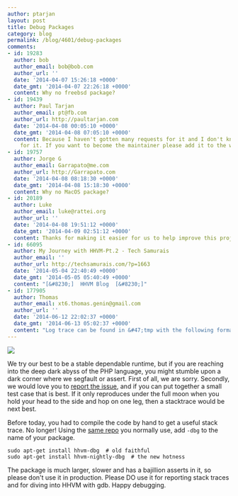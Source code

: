 ```yaml
---
author: ptarjan
layout: post
title: Debug Packages
category: blog
permalink: /blog/4601/debug-packages
comments:
- id: 19283
  author: bob
  author_email: bob@bob.com
  author_url: ''
  date: '2014-04-07 15:26:18 +0000'
  date_gmt: '2014-04-07 22:26:18 +0000'
  content: Why no freebsd package?
- id: 19439
  author: Paul Tarjan
  author_email: pt@fb.com
  author_url: http://paultarjan.com
  date: '2014-04-08 00:05:10 +0000'
  date_gmt: '2014-04-08 07:05:10 +0000'
  content: Because I haven't gotten many requests for it and I don't know how to build
    for it. If you want to become the maintainer please add it to the wiki.
- id: 19757
  author: Jorge G
  author_email: Garrapato@me.com
  author_url: http://Garrapato.com
  date: '2014-04-08 08:18:30 +0000'
  date_gmt: '2014-04-08 15:18:30 +0000'
  content: Why no MacOS package?
- id: 20189
  author: Luke
  author_email: luke@rattei.org
  author_url: ''
  date: '2014-04-08 19:51:12 +0000'
  date_gmt: '2014-04-09 02:51:12 +0000'
  content: Thanks for making it easier for us to help improve this project!
- id: 66095
  author: My Journey with HHVM-Pt.2 - Tech Samurais
  author_email: ''
  author_url: http://techsamurais.com/?p=1663
  date: '2014-05-04 22:40:49 +0000'
  date_gmt: '2014-05-05 05:40:49 +0000'
  content: "[&#8230;]  HHVM Blog  [&#8230;]"
- id: 177905
  author: Thomas
  author_email: xt6.thomas.genin@gmail.com
  author_url: ''
  date: '2014-06-12 22:02:37 +0000'
  date_gmt: '2014-06-13 05:02:37 +0000'
  content: "Log trace can be found in &#47;tmp with the following format\r\n&#47;tmp&#47;stacktrace..log"
---
```


![](/static/images/posts/1218.png)

We try our best to be a stable dependable runtime, but if you are reaching into the deep dark abyss of the PHP language, you might stumble upon a dark corner where we segfault or assert. First of all, we are sorry. Secondly, we would love you to [report the issue](https://github.com/facebook/hhvm/issues), and if you can put together a small test case that is best. If it only reproduces under the full moon when you hold your head to the side and hop on one leg, then a stacktrace would be next best.

<!--truncate-->

Before today, you had to compile the code by hand to get a useful stack trace. No longer! Using the [same repo](https://github.com/facebook/hhvm/wiki#installing-pre-built-packages-for-hhvm) you normally use, add `-dbg` to the name of your package.


    sudo apt-get install hhvm-dbg  # old faithful
    sudo apt-get install hhvm-nightly-dbg  # the new hotness


The package is much larger, slower and has a bajillion asserts in it, so please don't use it in production. Please DO use it for reporting stack traces and for diving into HHVM with gdb. Happy debugging.
